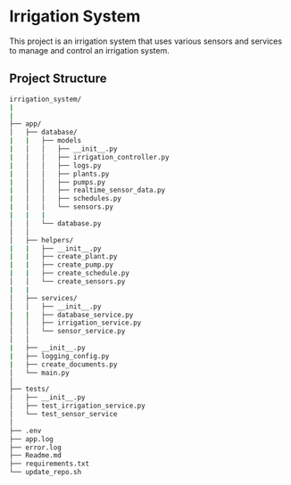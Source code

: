 # Irrigation System

This project is an irrigation system that uses various sensors and services to manage and control an irrigation system.

## Project Structure
```bash
irrigation_system/
|
|
├── app/
│   ├── database/
|   |   ├── models
|   │   │   ├── __init__.py
|   │   │   ├── irrigation_controller.py
|   │   │   ├── logs.py
|   │   │   ├── plants.py
|   │   │   ├── pumps.py
|   │   │   ├── realtime_sensor_data.py
|   │   │   ├── schedules.py
|   │   │   └── sensors.py
|   |   |
│   │   └── database.py
│   │
│   ├── helpers/
|   |   ├── __init__.py
|   |   ├── create_plant.py
|   |   ├── create_pump.py
|   |   ├── create_schedule.py
│   │   └── create_sensors.py
|   |
│   ├── services/
│   │   ├── __init__.py
|   |   ├── database_service.py
│   │   ├── irrigation_service.py
│   │   └── sensor_service.py
│   │
|   ├── __init__.py
|   ├── logging_config.py
|   ├── create_documents.py
│   └── main.py
│
├── tests/
│   ├── __init__.py
│   ├── test_irrigation_service.py
│   └── test_sensor_service
│
├── .env
├── app.log
├── error.log
├── Readme.md
├── requirements.txt
└── update_repo.sh
```
